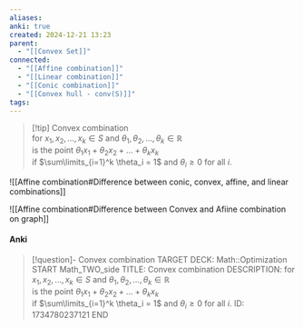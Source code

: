 ```yaml
---
aliases: 
anki: true
created: 2024-12-21 13:23
parent:
  - "[[Convex Set]]"
connected:
  - "[[Affine combination]]"
  - "[[Linear combination]]"
  - "[[Conic combination]]"
  - "[[Convex hull - conv(S)]]"
tags: 
---
```


> [!tip] Convex combination  
for $x_1, x_2, \ldots, x_k \in S$ and $\theta_1, \theta_2, \ldots, \theta_k \in \mathbb{R}$  
is the point $\theta_1 x_1 + \theta_2 x_2 + \ldots + \theta_k x_k$  
if $\sum\limits_{i=1}^k \theta_i = 1$ and $\theta_i \geq 0$ for all $i$.


![[Affine combination#Difference between conic, convex, affine, and linear combinations]]

![[Affine combination#Difference between Convex and Afiine combination on graph]]

#### Anki
> [!question]- Convex combination
TARGET DECK: Math::Optimization
START
Math_TWO_side
TITLE: Convex combination
DESCRIPTION: for $x_1, x_2, \ldots, x_k \in S$ and $\theta_1, \theta_2, \ldots, \theta_k \in \mathbb{R}$  
is the point $\theta_1 x_1 + \theta_2 x_2 + \ldots + \theta_k x_k$  
if $\sum\limits_{i=1}^k \theta_i = 1$ and $\theta_i \geq 0$ for all $i$.
ID: 1734780237121
END